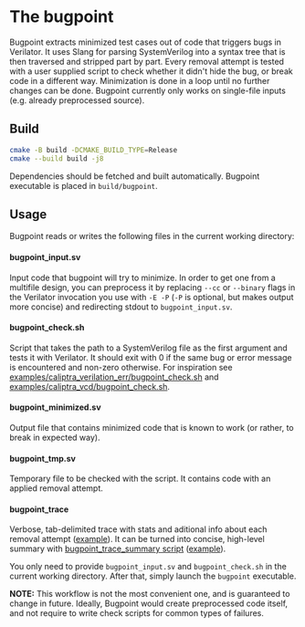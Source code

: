 # The bugpoint

Bugpoint extracts minimized test cases out of code that triggers bugs in Verilator.
It uses Slang for parsing SystemVerilog into a syntax tree that is then traversed and stripped part by part.
Every removal attempt is tested with a user supplied script to check whether it didn't hide the bug, or break
code in a different way. Minimization is done in a loop until no further changes can be done.
Bugpoint currently only works on single-file inputs (e.g. already preprocessed source).


## Build
```sh
cmake -B build -DCMAKE_BUILD_TYPE=Release
cmake --build build -j8
```

Dependencies should be fetched and built automatically.
Bugpoint executable is placed in `build/bugpoint`.

## Usage
Bugpoint reads or writes the following files in the current working directory:
#### bugpoint_input.sv
Input code that bugpoint will try to minimize.
In order to get one from a multifile design, you can preprocess it by
replacing `--cc` or `--binary` flags in the Verilator invocation you use
with `-E -P` (`-P` is optional, but makes output more concise) and
redirecting stdout to `bugpoint_input.sv`.

#### bugpoint_check.sh
Script that takes the path to a SystemVerilog file as the first argument and tests it with Verilator.
It should exit with 0 if the same bug or error message is encountered and non-zero otherwise.
For inspiration see [examples/caliptra_verilation_err/bugpoint_check.sh](examples/caliptra_verilation_err/bugpoint_check.sh)
and [examples/caliptra_vcd/bugpoint_check.sh](examples/caliptra_vcd/bugpoint_check.sh).

#### bugpoint_minimized.sv
Output file that contains minimized code that is known to work (or rather, to break in expected way).

#### bugpoint_tmp.sv
Temporary file to be checked with the script. It contains code with an applied removal attempt.

#### bugpoint_trace
Verbose, tab-delimited trace with stats and aditional info about each removal attempt ([example](examples/caliptra_verilation_err/bugpoint_trace)).
It can be turned into concise, high-level summary with [bugpoint_trace_summary script](scripts/bugpoint_trace_summary) ([example](examples/caliptra_verilation_err/bugpoint_trace_summarized)).


You only need to provide `bugpoint_input.sv` and `bugpoint_check.sh` in the current working directory. After that, simply launch the `bugpoint` executable.

**NOTE:** This workflow is not the most convenient one, and is guaranteed to change in future.
Ideally, Bugpoint would create preprocessed code itself, and not require to write check
scripts for common types of failures.

